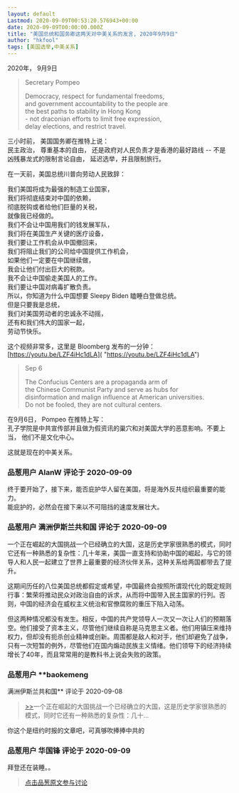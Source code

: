 ```yaml
---
layout: default
Lastmod: 2020-09-09T00:53:20.576943+00:00
date: 2020-09-09T00:00:00.000Z
title: "美国总统和国务卿这两天对中美关系的发言, 2020年9月9日"
author: "hkfool"
tags: [美国选举,中美关系]
---
```


2020年， 9月9日  
  
  

> Secretary Pompeo  
>   
> Democracy, respect for fundamental freedoms,  
> and government accountability to the people are  
> the best paths to stability in Hong Kong  
> \- not draconian efforts to limit free expression,  
> delay elections, and restrict travel.

  
  
  
三小时前， 美国国务卿在推特上说：  
民主政治， 尊重基本的自由， 还是政府对人民负责才是香港的最好路线 -- 不是凶残暴龙式的限制言论自由， 延迟选举，并且限制旅行。  
  
  
在一天前，美国总统川普向劳动人民致辞：  
  
我们美国将成为最强的制造工业国家，  
我们将彻底结束对中国的依赖，  
彻底脱钩或者给他们巨量的关税，  
就像我已经做的。  
我们不会让中国用我们的钱发展军队，  
我们将在美国生产关键的医疗设备，  
我们要让工作机会从中国撤回来，  
我们将阻止我们的公司给中国提供工作机会，  
如果他们一定要在中国继续做，  
我会让他们付出巨大的税款。  
我不会让中国偷走美国人的工作。  
我们要让中国对病毒扩散负责。  
所以，你知道为什么中国想要 Sleepy Biden 瞌睡白登做总统。  
但是只要我是总统，  
我们对美国劳动者的忠诚永不动摇，  
还有和我们伟大的国家一起，  
劳动节快乐。  
  
这个视频非常多，这里是 Bloomberg 发布的一分钟：  
[https://youtu.be/LZF4iHc1dLA]( "https://youtu.be/LZF4iHc1dLA")  
  
  

>   
> Sep 6  
>   
> The Confucius Centers are a propaganda arm of  
> the Chinese Communist Party and serve as hubs for  
> disinformation and malign influence at American universities.  
> Do not be fooled, they are not cultural centers.

  
  
  
在9月6日， Pompeo 在推特上写：  
孔子学院是中共宣传部并且做为假资讯的巢穴和对美国大学的恶意影响。不要上当， 他们不是文化中心。  
  
这就是现在的中美关系。

            
### 品葱用户 **AlanW** 评论于 2020-09-09
        
终于要开始了，接下来，能否庇护华人留在美国，将是海外反共组织最重要的能力。  
能庇护的，必然会在接下来以不可阻挡的速度发展壮大。
        


            
### 品葱用户 **满洲伊斯兰共和国** 评论于 2020-09-09
        
一个正在崛起的大国挑战一个已经确立的大国，这是历史学家很熟悉的模式，同时它还有一种熟悉的复杂性：几十年来，美国一直支持和协助中国的崛起，与它的领导人和人民一起建立了世界上最重要的经济伙伴关系，这种关系给两国都带去了提升。  
  
这期间历任的八位美国总统都假定或希望，中国最终会按照所谓现代化的既定规则行事：繁荣将推动民众对政治自由的诉求，从而将中国带入民主国家的行列。否则，中国的经济会在威权主义统治和官僚腐败的重压下陷入动荡。  
  
但这两种情况都没有发生。相反，中国的共产党领导人一次又一次让人们的预期落空。他们接受了资本主义，尽管他们继续自称是马克思主义者。他们用镇压来维持权力，但却没有扼杀创业精神或创新。周围都是敌人和对手，他们却避免了战争，只有一次短暂的例外，尽管他们在国内煽动民族主义情绪。他们领导下的经济持续增长了40年，而且常常用的是教科书上说会失败的政策。
        


            
### 品葱用户 **baokemeng 
满洲伊斯兰共和国** 评论于 2020-09-08
        
> [\>>]( "/article/item_id-492511#")一个正在崛起的大国挑战一个已经确立的大国，这是历史学家很熟悉的模式，同时它还有一种熟悉的复杂性：几十...

  
  
你这个是纽约时报的文章吧，可真够吹捧捧中共的
        


            
### 品葱用户 **华国锋** 评论于 2020-09-09
        
拜登还在装睡。。
        






> [点击品葱原文参与讨论](https://pincong.rocks/article/23900)

